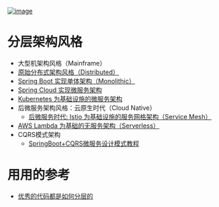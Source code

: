 <a href="https://ibb.co/zZTMn0x"><img src="https://i.ibb.co/Wf4hxY5/image.png" alt="image" border="0"></a>

# 分层架构风格
  * 大型机架构风格（Mainframe）
  * [原始分布式架构风格（Distributed）](https://icyfenix.cn/architecture/architect-history/primitive-distribution.html)
  * [Spring Boot 实现单体架构（Monolithic）](https://icyfenix.cn/architecture/architect-history/monolithic.html)
  * [Spring Cloud 实现微服务架构](https://icyfenix.cn/architecture/architect-history/soa.html)
  * [Kubernetes 为基础设施的微服务架构](https://icyfenix.cn/architecture/architect-history/microservices.html)
  * 后微服务架构风格：云原生时代（Cloud Native）
    * [后微服务时代: Istio 为基础设施的服务网格架构（Service Mesh）](https://icyfenix.cn/architecture/architect-history/post-microservices.html)
  * [AWS Lambda 为基础的无服务架构（Serverless）](https://icyfenix.cn/architecture/architect-history/serverless.html)
  * CQRS模式架构
    * [SpringBoot+CQRS微服务设计模式教程](https://www.jdon.com/55380) 
# 


# 用用的参考

* [优秀的代码都是如何分层的](https://developer.51cto.com/art/202103/652080.htm)

